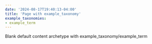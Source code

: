 ```yaml
---
date: '2024-08-17T19:40:13-04:00'
title: 'Page with example_taxonomy'
example_taxonomies: 
- example_term
---
```


Blank default content archetype with example_taxonomy/example_term
